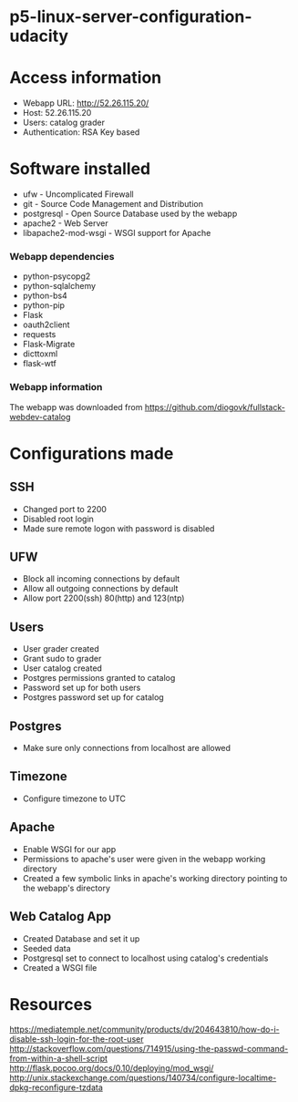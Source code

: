 # p5-linux-server-configuration-udacity

# Access information

- Webapp URL: http://52.26.115.20/
- Host: 52.26.115.20
- Users: catalog grader
- Authentication: RSA Key based

# Software installed

- ufw - Uncomplicated Firewall
- git - Source Code Management and Distribution
- postgresql - Open Source Database used by the webapp
- apache2 - Web Server
- libapache2-mod-wsgi - WSGI support for Apache

### Webapp dependencies

- python-psycopg2 
- python-sqlalchemy
- python-bs4
- python-pip
- Flask
- oauth2client
- requests
- Flask-Migrate
- dicttoxml
- flask-wtf

### Webapp information

The webapp was downloaded from https://github.com/diogovk/fullstack-webdev-catalog

# Configurations made

## SSH

- Changed port to 2200
- Disabled root login
- Made sure remote logon with password is disabled

## UFW

- Block all incoming connections by default
- Allow all outgoing connections by default
- Allow port 2200(ssh) 80(http) and 123(ntp)

## Users
- User grader created
- Grant sudo to grader
- User catalog created
- Postgres permissions granted to catalog
- Password set up for both users
- Postgres password set up for catalog

## Postgres
- Make sure only connections from localhost are allowed

## Timezone
- Configure timezone to UTC

## Apache
- Enable WSGI for our app
- Permissions to apache's user were given in the webapp working directory
- Created a few symbolic links in apache's working directory pointing to the webapp's directory

## Web Catalog App
- Created Database and set it up
- Seeded data
- Postgresql set to connect to localhost using catalog's credentials
- Created a WSGI file

# Resources
https://mediatemple.net/community/products/dv/204643810/how-do-i-disable-ssh-login-for-the-root-user
http://stackoverflow.com/questions/714915/using-the-passwd-command-from-within-a-shell-script
http://flask.pocoo.org/docs/0.10/deploying/mod_wsgi/
http://unix.stackexchange.com/questions/140734/configure-localtime-dpkg-reconfigure-tzdata
